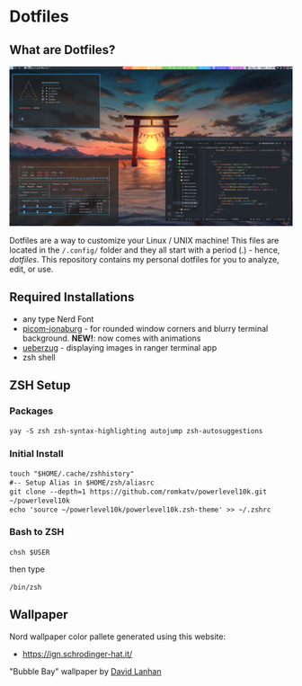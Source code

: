 # Dotfiles

## What are Dotfiles?

![img1](./screenshots/img1.png)  

Dotfiles are a way to customize your Linux / UNIX machine! This files are
located in the `/.config/` folder and they all start with a period (.) - hence,
*dotfiles*. This repository contains my personal dotfiles for you to analyze,
edit, or use.

## Required Installations

- any type Nerd Font
- [picom-jonaburg](https://github.com/jonaburg/picom) - for rounded window corners and blurry terminal background. **NEW!**: now comes with animations
- [ueberzug](https://github.com/seebye/ueberzug) - displaying images in ranger terminal app
- zsh shell

## ZSH Setup

### Packages

`yay -S zsh zsh-syntax-highlighting autojump zsh-autosuggestions`

### Initial Install

```
touch "$HOME/.cache/zshhistory"
#-- Setup Alias in $HOME/zsh/aliasrc
git clone --depth=1 https://github.com/romkatv/powerlevel10k.git ~/powerlevel10k
echo 'source ~/powerlevel10k/powerlevel10k.zsh-theme' >> ~/.zshrc
```

### Bash to ZSH

`chsh $USER`

then type

`/bin/zsh`

## Wallpaper

Nord wallpaper color pallete generated using this website:

- https://ign.schrodinger-hat.it/

"Bubble Bay" wallpaper by [David Lanhan](https://dlanham.com/)
